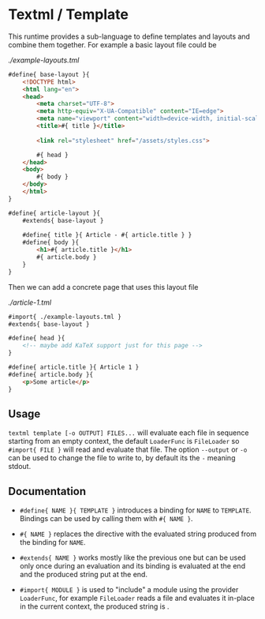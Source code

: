 # Textml / Template

This runtime provides a sub-language to define templates and layouts and combine them together. For example a basic layout file could be

_./example-layouts.tml_

```html
#define{ base-layout }{
    <!DOCTYPE html>
    <html lang="en">
    <head>
        <meta charset="UTF-8">
        <meta http-equiv="X-UA-Compatible" content="IE=edge">
        <meta name="viewport" content="width=device-width, initial-scale=1.0">
        <title>#{ title }</title>
        
        <link rel="stylesheet" href="/assets/styles.css">

        #{ head }
    </head>
    <body>
        #{ body }
    </body>
    </html>
}

#define{ article-layout }{
    #extends{ base-layout }
    
    #define{ title }{ Article - #{ article.title } }
    #define{ body }{
        <h1>#{ article.title }</h1>
        #{ article.body }
    }
}
```

Then we can add a concrete page that uses this layout file

_./article-1.tml_

```html
#import{ ./example-layouts.tml }
#extends{ base-layout }

#define{ head }{
    <!-- maybe add KaTeX support just for this page -->
}

#define{ article.title }{ Article 1 }
#define{ article.body }{
    <p>Some article</p>
}
```

## Usage

`textml template [-o OUTPUT] FILES...` will evaluate each file in sequence starting from an empty context, the default `LoaderFunc` is `FileLoader` so `#import{ FILE }` will read and evaluate that file. The option `--output` or `-o` can be used to change the file to write to, by default its the `-` meaning stdout.

## Documentation

- `#define{ NAME }{ TEMPLATE }` introduces a binding for `NAME` to `TEMPLATE`. Bindings can be used by calling them with `#{ NAME }`.

- `#{ NAME }` replaces the directive with the evaluated string produced from the binding for `NAME`.

- `#extends{ NAME }` works mostly like the previous one but can be used only once during an evaluation and its binding is evaluated at the end and the produced string put at the end.

- `#import{ MODULE }` is used to "include" a module using the provider `LoaderFunc`, for example `FileLoader` reads a file and evaluates it in-place in the current context, the produced string is .







